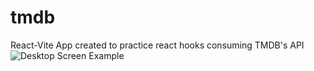 # tmdb
React-Vite App created to practice react hooks consuming TMDB's API
![Desktop Screen Example](https://www.dropbox.com/s/iyah42w5sslia8u/desktop.png?dl=0)
